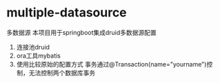 # multiple-datasource
多数据源
本项目用于springboot集成druid多数据源配置
1. 连接池druid
2. ora工具mybatis
3. 使用比较原始的配置方式
   事务通过@Transaction(name="yourname")控制，无法控制两个数据库事务